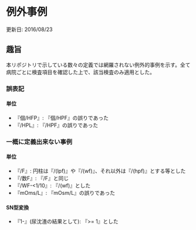 # 例外事例
更新日: 2016/08/23


## 趣旨
本リポジトリで示している数々の定義では網羅されない例外的事例を示す。全て病院ごとに検査項目を確認した上で、該当検査のみ適用とした。

### 誤表記

#### 単位

* 『個/HFP』: 『個/HPF』の誤りであった
* 『/HPL』: 『/HPF』の誤りであった

### 一概に定義出来ない事例

#### 単位

* 『/F』: 円柱は『/(lpf)』や『/(wf)』、それ以外は『/(hpf)』とする等とした
* 『/数F』: 『/F』と同じ
* 『/WF-<1/10』: 『/(wf)』とした
* 『mOms/L』: 『mOsm/L』の誤りであった

#### SN型変換

* 『1-』(尿沈渣の結果として): 『>= 1』とした
